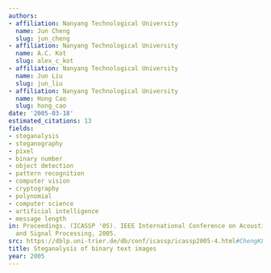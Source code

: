 ```yaml
---
authors:
- affiliation: Nanyang Technological University
  name: Jun Cheng
  slug: jun_cheng
- affiliation: Nanyang Technological University
  name: A.C. Kot
  slug: alex_c_kot
- affiliation: Nanyang Technological University
  name: Jun Liu
  slug: jun_liu
- affiliation: Nanyang Technological University
  name: Hong Cao
  slug: hong_cao
date: '2005-03-18'
estimated_citations: 13
fields:
- steganalysis
- steganography
- pixel
- binary number
- object detection
- pattern recognition
- computer vision
- cryptography
- polynomial
- computer science
- artificial intelligence
- message length
in: Proceedings. (ICASSP '05). IEEE International Conference on Acoustics, Speech,
  and Signal Processing, 2005.
src: https://dblp.uni-trier.de/db/conf/icassp/icassp2005-4.html#ChengKLC05
title: Steganalysis of binary text images
year: 2005
---
```

